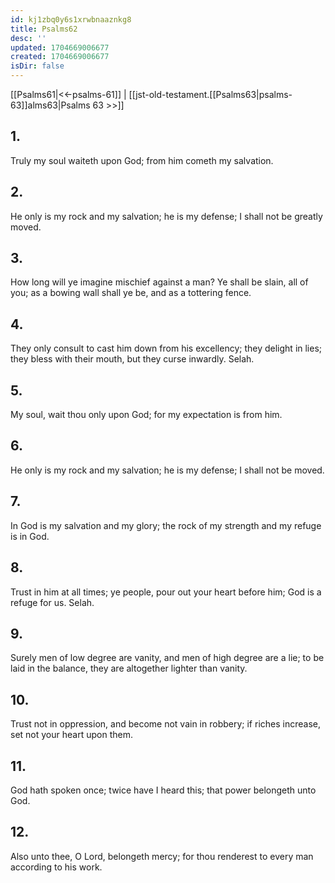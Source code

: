 ```yaml
---
id: kj1zbq0y6s1xrwbnaaznkg8
title: Psalms62
desc: ''
updated: 1704669006677
created: 1704669006677
isDir: false
---
```

[[Psalms61|<<-psalms-61]] | [[jst-old-testament.[[Psalms63|psalms-63]]alms63|Psalms 63 >>]]
## 1.
Truly my soul waiteth upon God; from him cometh my salvation.
## 2.
He only is my rock and my salvation; he is my defense; I shall not be greatly moved.
## 3.
How long will ye imagine mischief against a man? Ye shall be slain, all of you; as a bowing wall shall ye be, and as a tottering fence.
## 4.
They only consult to cast him down from his excellency; they delight in lies; they bless with their mouth, but they curse inwardly. Selah.
## 5.
My soul, wait thou only upon God; for my expectation is from him.
## 6.
He only is my rock and my salvation; he is my defense; I shall not be moved.
## 7.
In God is my salvation and my glory; the rock of my strength and my refuge is in God.
## 8.
Trust in him at all times; ye people, pour out your heart before him; God is a refuge for us. Selah.
## 9.
Surely men of low degree are vanity, and men of high degree are a lie; to be laid in the balance, they are altogether lighter than vanity.
## 10.
Trust not in oppression, and become not vain in robbery; if riches increase, set not your heart upon them.
## 11.
God hath spoken once; twice have I heard this; that power belongeth unto God.
## 12.
Also unto thee, O Lord, belongeth mercy; for thou renderest to every man according to his work.

